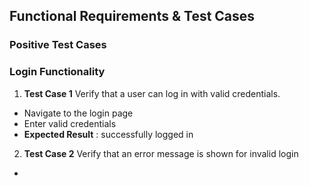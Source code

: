 ## Functional Requirements & Test Cases 
### Positive Test Cases 
### Login Functionality
1. **Test Case 1** Verify that a user can log in with valid credentials.
  - Navigate to the login page
  - Enter valid credentials
  - **Expected Result** : successfully logged in
2. **Test Case 2**  Verify that an error message is shown for invalid login 
  - 

